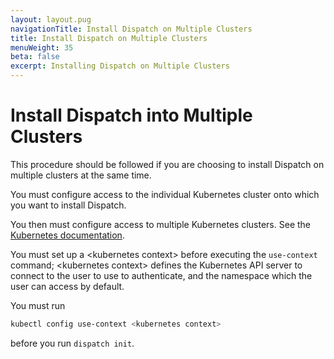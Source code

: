 ```yaml
---
layout: layout.pug
navigationTitle: Install Dispatch on Multiple Clusters
title: Install Dispatch on Multiple Clusters
menuWeight: 35
beta: false
excerpt: Installing Dispatch on Multiple Clusters
---
```

# Install Dispatch into Multiple Clusters

This procedure should be followed if you are choosing to install Dispatch on multiple clusters at the same time.

You must configure access to the individual Kubernetes cluster onto which you want to install Dispatch.

You then must configure access to multiple Kubernetes clusters. See the [Kubernetes documentation](https://kubernetes.io/docs/tasks/access-application-cluster/configure-access-multiple-clusters/).

You must set up a &#x3c;kubernetes context&#x3e; before executing the `use-context` command; &#x3c;kubernetes context&#x3e; defines the Kubernetes API server to connect to the user to use to authenticate, and the namespace which the user can access by default.

You must run

```bash
kubectl config use-context <kubernetes context>
```
before you run `dispatch init`.
